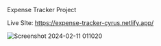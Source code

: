 Expense Tracker Project

Live SIte:
https://expense-tracker-cyrus.netlify.app/

![Screenshot 2024-02-11 011020](https://github.com/CyrusL06/expense-tracker-cyrus/assets/120500547/bd54aaf7-04ca-479b-9482-786c928bb345)
